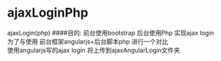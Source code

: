 # ajaxLoginPhp
ajaxLogin(php)
####目的:
前台使用bootstrap 后台使用Php 实现ajax login  
为了与使用  前台框架angularjs+后台脚本php  进行一个对比  
使用angularjs写的ajax login 将上传到ajaxAngularLogin文件夹 


